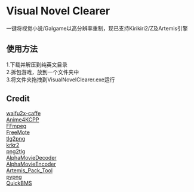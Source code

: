 # Visual Novel Clearer  
一键将视觉小说/Galgame以高分辨率重制，现已支持Kirikiri2/Z及Artemis引擎  
## 使用方法  
1.下载并解压到纯英文目录  
2.拆包游戏，放到一个文件夹中  
3.将文件夹拖拽到VisualNovelClearer.exe运行  
## Credit  
[waifu2x-caffe](https://github.com/lltcggie/waifu2x-caffe)  
[Anime4KCPP](https://github.com/TianZerL/Anime4KCPP)  
[FFmpeg](https://github.com/FFmpeg/FFmpeg)  
[FreeMote](https://github.com/UlyssesWu/FreeMote)  
[tlg2png](https://github.com/vn-toolkit/tlg2png)  
[krkr2](https://github.com/krkrz/krkr2)  
[png2tlg](https://github.com/zhiyb/png2tlg)  
[AlphaMovieDecoder](https://github.com/xmoeproject/AlphaMovieDecoder)  
[AlphaMovieEncoder](https://github.com/zhiyb/AlphaMovieEncoder)  
[Artemis_Pack_Tool](https://github.com/crskycode/Artemis_Pack_Tool)  
[pypng](https://github.com/drj11/pypng)  
[QuickBMS](http://aluigi.altervista.org/quickbms.htm)  

